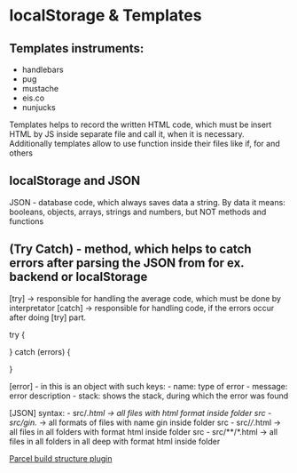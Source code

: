 # localStorage & Templates

## Templates instruments:
- handlebars
- pug
- mustache
- eis.co
- nunjucks

Templates helps to record the written HTML code, which must be insert HTML by JS inside separate file and call it, when it is necessary.
Additionally templates allow to use function inside their files like if, for and others


## localStorage and JSON
JSON - database code, which always saves data a string. By data it means: booleans, objects, arrays, strings and numbers, but NOT methods and functions

## (Try Catch) - method, which helps to catch errors after parsing the JSON from for ex. backend or localStorage
[try] -> responsible for handling the average code, which must be done by interpretator 
[catch] -> responsible for handling code, if the errors occur after doing [try] part.

try {

} catch (errors) {

}

[error] - in this is an object with such keys: 
    - name: type of error
    - message: error description
    - stack: shows the stack, during which the error was found


[JSON] syntax:
    - src/*.html -> all files with html format inside folder src
    - src/gin.* -> all formats of files with name gin inside folder src
    - src/*/*.html -> all files in all folders with format html inside folder src
    - src/**/*.html -> all files in all folders in all deep with format html inside folder

[Parcel build structure plugin](https://www.npmjs.com/package/parcel-plugin-custom-dist-structure)
